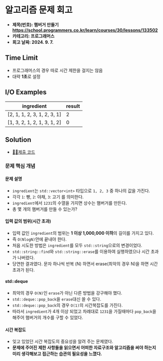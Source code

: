 # 알고리즘 문제 회고

- **제목(번호): 햄버거 만들기 https://school.programmers.co.kr/learn/courses/30/lessons/133502**
- **카테고리: 프로그래머스**
- **회고 날짜: 2024. 9. 7.**

## Time Limit

- 프로그래머스의 경우 따로 시간 제한을 걸지는 않음
- 대략 **1초**로 설정

## I/O Examples

| ingredient                  | result |
|-----------------------------|--------|
| [2, 1, 1, 2, 3, 1, 2, 3, 1] | 2      |
| [1, 3, 2, 1, 2, 1, 3, 1, 2] | 0      |

## Solution

- [👨‍💻제출 코드](solution.cc)

### 문제 핵심 개념

#### 문제 설명

- `ingredient`는 `std::vector<int>` 타입으로 `1, 2, 3` 중 하나의 값을 가진다.
- 각각 `1`: 빵, `2`: 야채, `3`: 고기 를 의미한다.
- `ingredient`에서 `1231`의 수열을 가지면 상수는 햄버거를 만든다.
- 총 몇 개의 햄버거를 만들 수 있는가?

#### 입력 값의 범위(시간 초과)

- 입력 값인 `ingredient`의 범위는 **1 이상 1,000,000 이하**의 길이를 가지고 있다.
- 즉 `O(NlogN)`안에 끝내야 한다.
- 처음 시도한 방법은 `ingredient`를 모두 `std::string`으로의 변경이었다.
- `std::string::find`와 `std::string::erase`를 이용하여 실행하였으나 시간 초과가 나버렸다.
- 당연한 결과였다. 문자 하나씩 반복 (N) 하면서 erase(최악의 경우 N)을 하면 시간 초과가 된다.

#### std::deque

- 최악의 경우 `O(N)`인 `erase`가 아닌 다른 방법을 강구해야 했다.
- `std::deque::pop_back`을 `erase`대신 쓸 수 있다.
- `std::deque::pop_back`의 경우 `O(1)`의 시간복잡도를 가진다.
- 따라서 `ingredient`가 4개 이상 되었고 차례대로 `1231`을 가질때마다 `pop_back`을 해주어 햄버거의 개수를 구할 수 있었다.

#### 시간 복잡도

- 잊고 있었던 시간 복잡도의 중요성을 알려 주는 문제였다.
- **문제에 주어진 제한 사항들을 읽으면서 어떠한 자료구조와 알고리즘을 써야 하는지 미리 생각해보고 접근하는 습관의 필요성을 느꼈다.**
